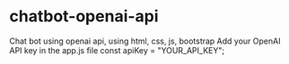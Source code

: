 # chatbot-openai-api
Chat bot using openai api, using html, css, js, bootstrap
Add your OpenAI API key in the app.js file
const apiKey = "YOUR_API_KEY";
